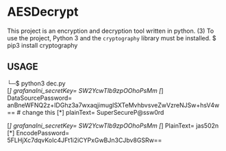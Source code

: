 # AESDecrypt
This project is an encryption and decryption tool written in python. (3)
To use the project, Python 3 and the `cryptography` library must be installed.
$ pip3 install cryptography

## USAGE
└─$ python3 dec.py           
[*] grafanaIni_secretKey= SW2YcwTIb9zpOOhoPsMm
[*] DataSourcePassword= anBneWFNQ2z+IDGhz3a7wxaqjimuglSXTeMvhbvsveZwVzreNJSw+hsV4w==  # change this
[*] plainText= SuperSecureP@ssw0rd


[*] grafanaIni_secretKey= SW2YcwTIb9zpOOhoPsMm
[*] PlainText= jas502n
[*] EncodePassword= 5FLHjXc7dqvKoIc4JFt1i2iCYPxGwBJn3CJbv8GSRw==
